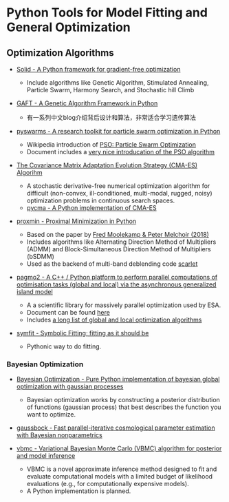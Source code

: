 # Python Tools for Model Fitting and General Optimization

## Optimization Algorithms

* [Solid - A Python framework for gradient-free optimization](https://github.com/100/Solid)
	- Include algorithms like Genetic Algorithm, Stimulated Annealing, Particle Swarm, Harmony Search, and Stochastic hill Climb

* [GAFT - A Genetic Algorithm Framework in Python](https://github.com/PytLab/gaft)
	- 有一系列中文blog介绍背后设计和算法，非常适合学习遗传算法

* [pyswarms - A research toolkit for particle swarm optimization in Python](https://github.com/ljvmiranda921/pyswarms)
	- Wikipedia introduction of [PSO: Particle Swarm Optimization](https://en.wikipedia.org/wiki/Particle_swarm_optimization)
	- Document includes a [very nice introducation of the PSO algorithm](https://pyswarms.readthedocs.io/en/latest/intro.html)

* [The Covariance Matrix Adaptation Evolution Strategy (CMA-ES) Algorihm](https://en.wikipedia.org/wiki/CMA-ES)
	- A stochastic derivative-free numerical optimization algorithm for difficult (non-convex, ill-conditioned, multi-modal, rugged, noisy) optimization problems in continuous search spaces.
	- [pycma - A Python implementation of CMA-ES](https://github.com/CMA-ES/pycma)

* [proxmin - Proximal Minimization in Python](https://github.com/pmelchior/proxmin)
	- Based on the paper by [Fred Moolekamp & Peter Melchoir (2018)](https://link.springer.com/article/10.1007%2Fs11081-018-9380-y)
	* Includes algorithms like Alternating Direction Method of Multipliers (ADMM) and Block-Simultaneous Direction Method of Multipliers (bSDMM)
	* Used as the backend of multi-band deblending code [scarlet](https://github.com/fred3m/scarlet)

* [pagmo2 - A C++ / Python platform to perform parallel computations of optimisation tasks (global and local) via the asynchronous generalized island model](https://github.com/esa/pagmo2)
	- A a scientific library for massively parallel optimization used by ESA.
	- Document can be found [here](https://esa.github.io/pagmo2/)
	- Includes [a long list of global and local optimization algorithms](https://esa.github.io/pagmo2/docs/algorithm_list.html)

* [symfit - Symbolic Fitting; fitting as it should be](https://github.com/tBuLi/symfit)
	- Pythonic way to do fitting.

### Bayesian Optimization

* [Bayesian Optimization - Pure Python implementation of bayesian global optimization with gaussian processes](https://github.com/fmfn/BayesianOptimization)
	- Bayesian optimization works by constructing a posterior distribution of functions (gaussian process) that best describes the function you want to optimize.

* [gaussbock - Fast parallel-iterative cosmological parameter estimation with Bayesian nonparametrics](https://github.com/moews/gaussbock)

* [vbmc - Variational Bayesian Monte Carlo (VBMC) algorithm for posterior and model inference](https://github.com/lacerbi/vbmc)
	- VBMC is a novel approximate inference method designed to fit and evaluate computational models with a limited budget of likelihood evaluations (e.g., for computationally expensive models).
	- A Python implementation is planned.
